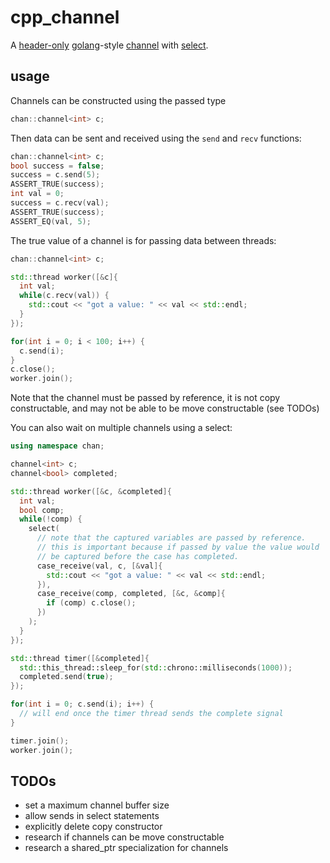 # cpp_channel

A [header-only](https://github.com/donniet/cpp_channel/blob/master/include/channel.hpp) [golang](https://golang.org)-style [channel](https://golang.org/ref/spec#Channel_types) with [select](https://golang.org/ref/spec#Select_statements).  

## usage

Channels can be constructed using the passed type

```cpp
chan::channel<int> c;
```

Then data can be sent and received using the `send` and `recv` functions:

```cpp
chan::channel<int> c;
bool success = false;
success = c.send(5);
ASSERT_TRUE(success);
int val = 0;
success = c.recv(val);
ASSERT_TRUE(success);
ASSERT_EQ(val, 5);
```

The true value of a channel is for passing data between threads:

```cpp
chan::channel<int> c;

std::thread worker([&c]{
  int val;
  while(c.recv(val)) {
    std::cout << "got a value: " << val << std::endl;
  }
});

for(int i = 0; i < 100; i++) {
  c.send(i);
}
c.close();
worker.join();
```

Note that the channel must be passed by reference, it is not copy constructable, and may not be able to be move constructable (see TODOs)

You can also wait on multiple channels using a select:

```cpp
using namespace chan;

channel<int> c;
channel<bool> completed;

std::thread worker([&c, &completed]{
  int val;
  bool comp;
  while(!comp) {
    select(
      // note that the captured variables are passed by reference.
      // this is important because if passed by value the value would
      // be captured before the case has completed.
      case_receive(val, c, [&val]{
        std::cout << "got a value: " << val << std::endl;
      }),
      case_receive(comp, completed, [&c, &comp]{
        if (comp) c.close();
      })
    );
  }
});

std::thread timer([&completed]{
  std::this_thread::sleep_for(std::chrono::milliseconds(1000));
  completed.send(true);
});

for(int i = 0; c.send(i); i++) { 
  // will end once the timer thread sends the complete signal
}

timer.join();
worker.join();
```

## TODOs
- set a maximum channel buffer size
- allow sends in select statements
- explicitly delete copy constructor
- research if channels can be move constructable
- research a shared_ptr specialization for channels
